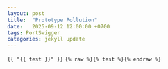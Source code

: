 ```yaml
---
layout: post
title:  "Prototype Pollution"
date:   2025-09-12 12:00:00 +0700
tags: PortSwigger
categories: jekyll update
---
```



`{{ "{{ test }}" }}`
`{% raw %}{% test %}{% endraw %}`

